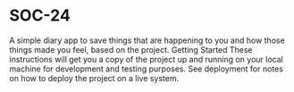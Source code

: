 # SOC-24
A simple diary app to save things that are happening to you and how those things made you feel, based on the project.
Getting Started
These instructions will get you a copy of the project up and running on your local machine for development and testing purposes. See deployment for notes on how to deploy the project on a live system.

